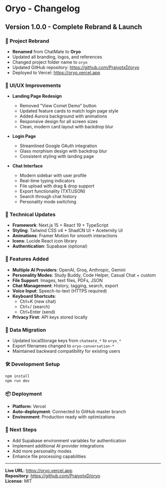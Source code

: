 # Oryo - Changelog

## Version 1.0.0 - Complete Rebrand & Launch

### 🎯 Project Rebrand
- **Renamed** from ChatMate to **Oryo**
- Updated all branding, logos, and references
- Changed project folder name to `oryo`
- Updated GitHub repository: https://github.com/PrajyotxD/oryo
- Deployed to Vercel: https://oryo.vercel.app

### 🎨 UI/UX Improvements
- **Landing Page Redesign**
  - Removed "View Comet Demo" button
  - Updated feature cards to match login page style
  - Added Aurora background with animations
  - Responsive design for all screen sizes
  - Clean, modern card layout with backdrop blur

- **Login Page**
  - Streamlined Google OAuth integration
  - Glass morphism design with backdrop blur
  - Consistent styling with landing page

- **Chat Interface**
  - Modern sidebar with user profile
  - Real-time typing indicators
  - File upload with drag & drop support
  - Export functionality (TXT/JSON)
  - Search through chat history
  - Personality mode switching

### 🔧 Technical Updates
- **Framework**: Next.js 15 + React 19 + TypeScript
- **Styling**: Tailwind CSS v4 + ShadCN UI + Aceternity UI
- **Animations**: Framer Motion for smooth interactions
- **Icons**: Lucide React icon library
- **Authentication**: Supabase (optional)

### 🚀 Features Added
- **Multiple AI Providers**: OpenAI, Groq, Anthropic, Gemini
- **Personality Modes**: Study Buddy, Code Helper, Casual Chat + custom
- **File Support**: Images, text files, PDFs, JSON
- **Chat Management**: History, tagging, search, export
- **Voice Input**: Speech-to-text (HTTPS required)
- **Keyboard Shortcuts**: 
  - Ctrl+K (new chat)
  - Ctrl+/ (search)
  - Ctrl+Enter (send)
- **Privacy First**: API keys stored locally

### 🔄 Data Migration
- Updated localStorage keys from `chatmate_*` to `oryo_*`
- Export filenames changed to `oryo-conversation-*`
- Maintained backward compatibility for existing users

### 🛠️ Development Setup
```bash
npm install
npm run dev
```

### 📦 Deployment
- **Platform**: Vercel
- **Auto-deployment**: Connected to GitHub master branch
- **Environment**: Production ready with optimizations

### 🎯 Next Steps
- Add Supabase environment variables for authentication
- Implement additional AI provider integrations
- Add more personality modes
- Enhance file processing capabilities

---

**Live URL**: https://oryo.vercel.app  
**Repository**: https://github.com/PrajyotxD/oryo  
**License**: MIT
